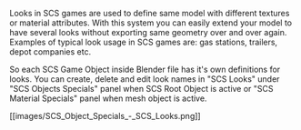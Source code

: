 Looks in SCS games are used to define same model with different textures or material attributes. With this system you can easily extend your model to have several looks without exporting same geometry over and over again. Examples of typical look usage in SCS games are: gas stations, trailers, depot companies etc.

So each SCS Game Object inside Blender file has it's own definitions for looks. You can create, delete and edit look names in "SCS Looks" under "SCS Objects Specials" panel when SCS Root Object is active or "SCS Material Specials" panel when mesh object is active.

[[images/SCS_Object_Specials_-_SCS_Looks.png]]
